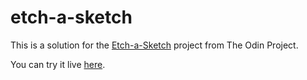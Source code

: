 # etch-a-sketch

This is a solution for the [Etch-a-Sketch](https://www.theodinproject.com/lessons/foundations-etch-a-sketch) project from The Odin Project.

You can try it live [here](https://evorition.github.io/etch-a-sketch/).
